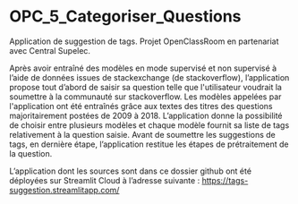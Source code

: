 # OPC_5_Categoriser_Questions

Application de suggestion de tags. Projet OpenClassRoom en partenariat avec Central Supelec.

Après avoir entraîné des modèles en mode supervisé et non supervisé à l’aide de données issues de stackexchange (de stackoverflow), l’application propose tout d’abord de saisir sa question telle que l'utilisateur voudrait la soumettre à la communauté sur stackoverflow. 
Les modèles appelées par l'application ont été entraînés grâce aux textes des titres des questions majoritairement postées de 2009 à 2018.
L’application donne la possibilité de choisir entre plusieurs modèles et chaque modèle fournit sa liste de tags relativement à la question saisie. Avant de soumettre les suggestions de tags, en dernière étape, l’application restitue les étapes de prétraitement de la question.

L’application dont les sources sont dans ce dossier github ont été déployées sur Streamlit Cloud à l’adresse suivante : https://tags-suggestion.streamlitapp.com/